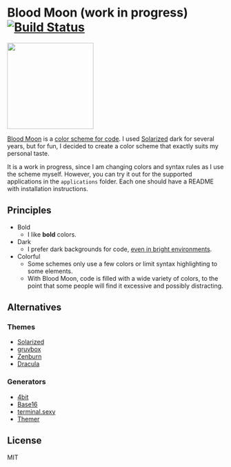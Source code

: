 # Blood Moon (work in progress) [![Build Status](https://travis-ci.org/dguo/blood-moon.svg?branch=master)](https://travis-ci.org/dguo/blood-moon)

<img src="https://github.com/dguo/blood-moon/blob/master/docs/images/blood-moon.png" width="200">

[Blood Moon](https://www.blood-moon.dannyguo.com) is a [color scheme for code](https://en.wikipedia.org/wiki/Syntax_highlighting).
I used [Solarized](https://github.com/altercation/solarized) dark for several
years, but for fun, I decided to create a color scheme that exactly suits my
personal taste.

It is a work in progress, since I am changing colors and syntax rules as I use
the scheme myself. However, you can try it out for the supported applications in
the `applications` folder. Each one should have a README with installation
instructions.

## Principles

- Bold
  - I like **bold** colors.
- Dark
  - I prefer dark backgrounds for code,
    [even in bright environments](https://ux.stackexchange.com/questions/53264/dark-or-white-color-theme-is-better-for-the-eyes).
- Colorful
  - Some schemes only use a few colors or limit syntax highlighting to some elements.
  - With Blood Moon, code is filled with a wide variety of colors, to the point
    that some people will find it excessive and possibly distracting.

## Alternatives

### Themes

- [Solarized](http://ethanschoonover.com/solarized)
- [gruvbox](https://github.com/morhetz/gruvbox)
- [Zenburn](http://kippura.org/zenburnpage/)
- [Dracula](https://draculatheme.com/)

### Generators

- [4bit](https://github.com/ciembor/4bit)
- [Base16](http://chriskempson.com/projects/base16/)
- [terminal.sexy](https://terminal.sexy/)
- [Themer](https://themer.mjswensen.com/)

## License

MIT
